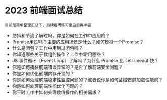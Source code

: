 # 2023 前端面试总结  

```
目前是简单整理汇总下，后续每周练习重启后再丰富
```

+ 防抖和节流了解过吗，你是如何在工作中应用的？ 
+ Promise用过吗？主要的应用场景是什么？如何模拟一个Promise？ 
+ 什么是闭包？工作中用到过闭包吗？  
+ 你知道哪些关于数组的操作？工作中常用哪些？  
+ JS 事件循环（Event Loop）了解吗？为什么 Promise 比 setTimeout 快？
+ 你是如何捕获前端错误异常的？是否了解前端安全问题？  
+ 你是如何优化前端内存开销的？  
+ 你是如何处理前端稳定性监控问题的？或者说你是如何监控首屏加载性能的？  
+ 你是如何处理前端性能优化问题的？  
+ 你平时工作中如何处理数值操作的相关需求？  